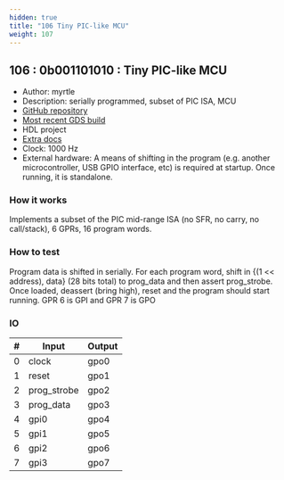 ```yaml
---
hidden: true
title: "106 Tiny PIC-like MCU"
weight: 107
---
```


## 106 : 0b001101010 : Tiny PIC-like MCU

* Author: myrtle
* Description: serially programmed, subset of PIC ISA, MCU
* [GitHub repository](https://github.com/gatecat/tt02-pic)
* [Most recent GDS build](https://github.com/gatecat/tt02-pic/actions/runs/3595019454)
* HDL project
* [Extra docs]()
* Clock: 1000 Hz
* External hardware: A means of shifting in the program (e.g. another microcontroller, USB GPIO interface, etc) is required at startup. Once running, it is standalone.



### How it works

Implements a subset of the PIC mid-range ISA (no SFR, no carry, no call/stack), 6 GPRs, 16 program words.

### How to test

Program data is shifted in serially. For each program word, shift in {(1 << address), data} (28 bits total) to prog_data and then assert prog_strobe. Once loaded, deassert (bring high), reset and the program should start running. GPR 6 is GPI and GPR 7 is GPO

### IO

| # | Input        | Output       |
|---|--------------|--------------|
| 0 | clock  | gpo0 |
| 1 | reset  | gpo1 |
| 2 | prog_strobe  | gpo2 |
| 3 | prog_data  | gpo3 |
| 4 | gpi0  | gpo4 |
| 5 | gpi1  | gpo5 |
| 6 | gpi2  | gpo6 |
| 7 | gpi3  | gpo7 |
